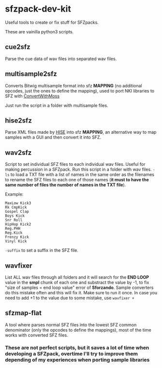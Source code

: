 # sfzpack-dev-kit
Useful tools to create or fix stuff for SFZpacks.

These are vainilla python3 scripts.

## cue2sfz
Parse the cue data of wav files into separated wav files.

## multisample2sfz
Converts Bitwig multisample format into sfz **MAPPING** (no additional opcodes, just the ones to define the mapping), used to port NKI libraries to SFZ with [ConvertWithMoss](https://www.mossgrabers.de/Software/ConvertWithMoss/ConvertWithMoss.html)

Just run the script in a folder with multisample files.

## hise2sfz
Parse XML files made by [HISE](https://hise.dev/) into sfz **MAPPING**, an alternative way to map samples with a GUI and then convert it into SFZ.

## wav2sfz
Script to set individual SFZ files to each individual wav files. Useful for making percussion in a SFZpack. Run this script in a folder with wav files. `-ls` to load a TXT file with a list of names in the same order as the filenames to rename the SFZ files to each one of those names (**it must to have the same number of files the number of names in the TXT file**).

Example:

```
MaxLow Kick3
Rk CmpKick
Gospel Clap
Boys Kick
Snr Roll
HipHop Kick2
Reg.PHH
Reg.Kick
Frenzy Kick
Vinyl Kick
```

`-suffix` to set a suffix in the SFZ file.

## wavfixer
List ALL wav files through all folders and it will search for the **END LOOP** value in the **smpl** chunk of each one and substract the value by -1, to fix "size of samples = end loop value" error of **Sforzando**. Sample converters do this mistake often and this will fix it. Make sure to run it once. In case you need to add +1 to the value due to some mistake, use `wavfixer +`

## sfzmap-flat
A tool where parses normal SFZ files into the lowest SFZ common denominator (only the opcodes to define the mappings), most of the time works with converted SFZ files.


### These are not perfect scripts, but it saves a lot of time when developing a SFZpack, overtime I'll try to improve them depending of my experiences when porting sample libraries




